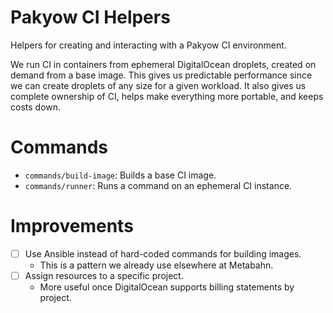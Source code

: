 # Pakyow CI Helpers

Helpers for creating and interacting with a Pakyow CI environment.

We run CI in containers from ephemeral DigitalOcean droplets, created on demand from a base image. This gives us predictable performance since we can create droplets of any size for a given workload. It also gives us complete ownership of CI, helps make everything more portable, and keeps costs down.

# Commands

* `commands/build-image`: Builds a base CI image.
* `commands/runner`: Runs a command on an ephemeral CI instance.

# Improvements

- [ ] Use Ansible instead of hard-coded commands for building images.
  * This is a pattern we already use elsewhere at Metabahn.
- [ ] Assign resources to a specific project.
  * More useful once DigitalOcean supports billing statements by project.
